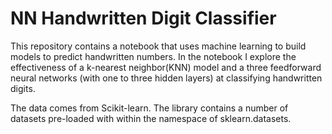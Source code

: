 # NN Handwritten Digit Classifier


This repository contains a notebook that uses machine learning to build models to predict handwritten numbers. In the notebook I explore the effectiveness of a k-nearest neighbor(KNN) model and a three feedforward neural networks (with one to three hidden layers) at classifying handwritten digits. 

The data comes from Scikit-learn. The library contains a number of datasets pre-loaded with within the namespace of sklearn.datasets.
